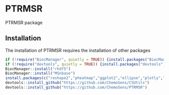 # PTRMSR
PTRMSR package


## Installation
The installation of PTRMSR requires the installation of other packages
```R
if (!require("BiocManager", quietly = TRUE)) {install.packages("BiocManager")}
if (!require("devtools", quietly = TRUE)) {install.packages("devtools")}
BiocManager::install("rhdf5")
BiocManager::install("MSnbase")
install.packages(c("reshape2","pheatmap","ggplot2","ellipse","plotly","FactoMineR")
devtools::install_github("https://github.com/ChemoSens/CSUtils")
devtools::install_github("https://github.com/ChemoSens/PTRMSR")
```
